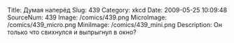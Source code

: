 Title: Думая наперёд 
Slug: 439 
Category: xkcd 
Date: 2009-05-25 10:09:48 
SourceNum: 439 
Image: /comics/439.png 
MicroImage: /comics/439_micro.png 
MiniImage: /comics/439_mini.png 
Description: Он только что свихнулся и выпрыгнул в окно? 

